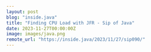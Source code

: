 ```yaml
---
layout: post
blog: "inside.java"
title: "Finding CPU Load with JFR - Sip of Java"
date: 2023-11-27T00:00:00Z
image: images/java.png
remote_url: "https://inside.java/2023/11/27/sip090/"
---
```

